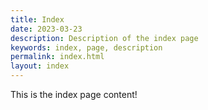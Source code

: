 ```yaml
---
title: Index
date: 2023-03-23
description: Description of the index page
keywords: index, page, description
permalink: index.html
layout: index
---
```


This is the index page content!

